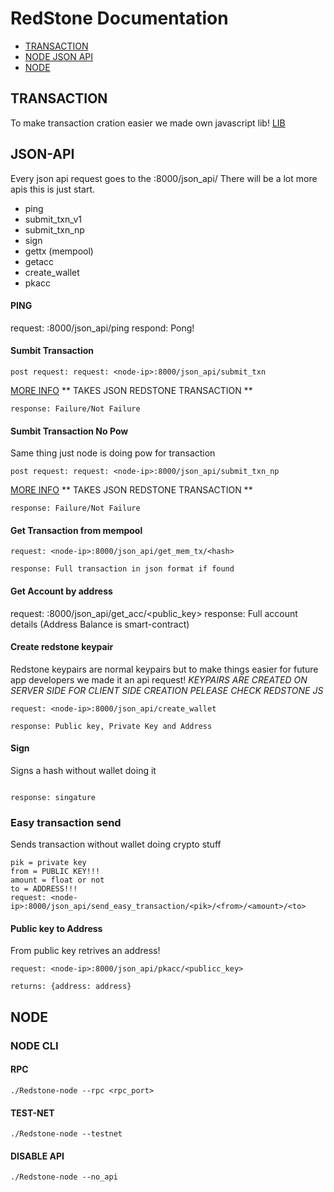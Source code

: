 # RedStone Documentation

- [TRANSACTION](#TRANSACTION)
- [NODE JSON API](#JSON-API)
- [NODE](#NODE)

## TRANSACTION


To make transaction cration easier we made own javascript lib! [LIB](https://github.com/RedStoneCoin/Redstone-js/)

## JSON-API
Every json api request goes to the <node-ip>:8000/json_api/
There will be a lot more apis this is just start.

- ping
- submit_txn_v1
- submit_txn_np
- sign
- gettx (mempool)
- getacc
- create_wallet
- pkacc

#### PING

request: <node-ip>:8000/json_api/ping
respond: Pong!

#### Sumbit Transaction
```
post request: request: <node-ip>:8000/json_api/submit_txn
```
[MORE INFO](#TRANSACTION)
** TAKES JSON REDSTONE TRANSACTION **
```
response: Failure/Not Failure
```
#### Sumbit Transaction No Pow
Same thing just node is doing pow for transaction
```
post request: request: <node-ip>:8000/json_api/submit_txn_np
```

[MORE INFO](#TRANSACTION)
** TAKES JSON REDSTONE TRANSACTION **
```
response: Failure/Not Failure
```
#### Get Transaction from mempool
```
request: <node-ip>:8000/json_api/get_mem_tx/<hash>
```
```
response: Full transaction in json format if found
```
#### Get Account by address
request: <node-ip>:8000/json_api/get_acc/<public_key>
response: Full account details (Address Balance is smart-contract)
#### Create redstone keypair
Redstone keypairs are normal keypairs but to make things easier for future app developers we made it an api request!
*KEYPAIRS ARE CREATED ON SERVER SIDE FOR CLIENT SIDE CREATION PELEASE CHECK REDSTONE JS*
```
request: <node-ip>:8000/json_api/create_wallet
```
```
response: Public key, Private Key and Address
```
#### Sign
Signs a hash without wallet doing it
```
```
```
response: singature
```
### Easy transaction send
Sends transaction without wallet doing crypto stuff

```
pik = private key
from = PUBLIC KEY!!!
amount = float or not
to = ADDRESS!!!
request: <node-ip>:8000/json_api/send_easy_transaction/<pik>/<from>/<amount>/<to>
```

#### Public key to Address
From public key retrives an address!
```
request: <node-ip>:8000/json_api/pkacc/<publicc_key>
```
```
returns: {address: address} 
```

## NODE
### NODE CLI

#### RPC
```
./Redstone-node --rpc <rpc_port>
```
#### TEST-NET
```
./Redstone-node --testnet
```
#### DISABLE API
```
./Redstone-node --no_api
```

